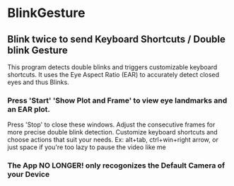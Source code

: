 # BlinkGesture
## Blink twice to send Keyboard Shortcuts / Double blink Gesture

This program detects double blinks and triggers customizable keyboard shortcuts. 
It uses the Eye Aspect Ratio (EAR) to accurately detect closed eyes and thus Blinks. 

### Press 'Start' 'Show Plot and Frame' to view eye landmarks and an EAR plot. 
Press 'Stop' to close these windows.
Adjust the consecutive frames for more precise double blink detection.
Customize keyboard shortcuts and choose actions that suit your needs. Ex: alt+tab, ctrl+win+right arrow, or just space if you're too lazy to pause the video like me 

### The App NO LONGER! only recogonizes the **Default Camera** of your Device
